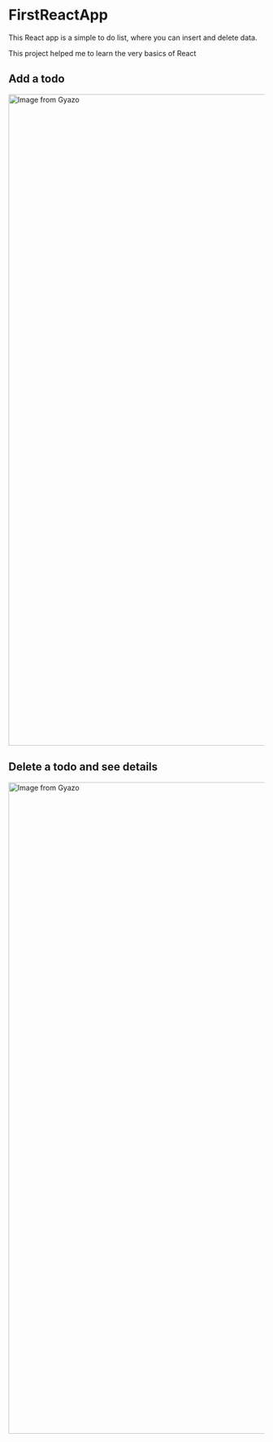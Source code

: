 # FirstReactApp

This React app is a simple to do list, where you can insert and delete data.
  <div>
  This project helped me to learn the very basics of React
  </div>
  <div> <h2>Add a todo</h2>
 <a href="https://gyazo.com/f49668b16e544e7c67b9b620178e60b4"><img src="https://i.gyazo.com/f49668b16e544e7c67b9b620178e60b4.gif" alt="Image from Gyazo" width="1280"/></a>  
  </div>
  <div> <h2>Delete a todo and see details</h2>
  <a href="https://gyazo.com/f3fb63e69e18ed491971ad37116ca154"><img src="https://i.gyazo.com/f3fb63e69e18ed491971ad37116ca154.gif" alt="Image from Gyazo" width="1280"/></a>
  </div>
